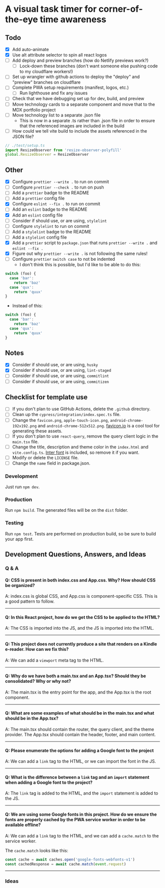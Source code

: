 # A visual task timer for corner-of-the-eye time awareness

## Todo

- [x] Add auto-animate
- [x] Use alt attribute selector to spin all react logos
- [ ] Add deploy and preview branches (how do Netlify previews work?)
  - [ ] Lock-down these branches (don't want someone else pushing code to my cloudflare workers!)
- [ ] Set up wrangler with github actions to deploy the "deploy" and "preview" branches on cloudflare
- [ ] Complete PWA setup requirements (manifest, logos, etc.)
  - [ ] Run lighthouse and fix any issues
- [ ] Check that we have debugging set up for dev, build, and preview
- [ ] Move technology cards to a separate component and move that to the MDX portfolio project
- [ ] Move technology list to a separate .json file
  - This is now in a separate .ts rather than .json file in order to ensure that the referenced images are included in the build
- [ ] How could we tell vite build to include the assets referenced in the JSON file?

```js
// ./test/setup.ts
import ResizeObserver from 'resize-observer-polyfill'
global.ResizeObserver = ResizeObserver
```

## Other

- [x] Configure `prettier --write .` to run on commit
- [ ] Configure `prettier --check .` to run on push
- [ ] Add a `prettier` badge to the README
- [ ] Add a `prettier` config file
- [x] Configure `eslint --fix .` to run on commit
- [ ] Add an `eslint` badge to the README
- [x] Add an `eslint` config file
- [ ] Consider if should use, or are using, `stylelint`
- [ ] Configure `stylelint` to run on commit
- [ ] Add a `stylelint` badge to the README
- [ ] Add a `stylelint` config file
- [x] Add a `prettier` script to `package.json` that runs `prettier --write .` and `eslint --fix .`
- [x] Figure out why `prettier --write .` is not following the same rules!
- [ ] Configure `prettier` `switch case` to not be indented
  - I don't think this is possible, but I'd like to be able to do this:

```js
switch (foo) {
  case 'bar':
    return 'baz'
  case 'qux':
    return 'quux'
}
```

- Instead of this:

```js
switch (foo) {
  case 'bar':
    return 'baz'
  case 'qux':
    return 'quux'
}
```

## Notes

- [x] Consider if should use, or are using, `husky`
- [x] Consider if should use, or are using, `lint-staged`
- [ ] Consider if should use, or are using, `commitlint`
- [ ] Consider if should use, or are using, `commitizen`

## Checklist for template use

- [ ] If you don't plan to use GitHub Actions, delete the `.github` directory.
- [ ] Clean up the `cypress/integration/index.spec.ts` file.
- [ ] Change the `favicon.png`, `apple-touch-icon.png`, `android-chrome-192x192.png` and `android-chrome-512x512.png`. [favicon.io](https://favicon.io) is a cool tool for generating these assets.
- [ ] If you don't plan to use `react-query`, remove the query client logic in the `main.tsx` file.
- [ ] Change the title, description and theme color in the `index.html` and `vite.config.ts`. [Inter font](https://rsms.me/inter/) is included, so remove it if you want.
- [ ] Modify or delete the `LICENSE` file.
- [ ] Change the `name` field in package.json.

### Development

Just run `npm dev`.

### Production

Run `npm build`. The generated files will be on the `dist` folder.

### Testing

Run `npm test`. Tests are performed on production build, so be sure to build your app first.

## Development Questions, Answers, and Ideas

### Q & A

#### Q: CSS is present in both index.css and App.css. Why? How should CSS be organized?

A: index.css is global CSS, and App.css is component-specific CSS. This is a good pattern to follow.

---

#### Q: In this React project, how do we get the CSS to be applied to the HTML?

A: The CSS is imported into the JS, and the JS is imported into the HTML.

---

#### Q: This project does not currently produce a site that renders on a Kindle e-reader. How can we fix this?

A: We can add a `viewport` meta tag to the HTML.

---

#### Q: Why do we have both a main.tsx and an App.tsx? Should they be consolidated? Why or why not?

A: The main.tsx is the entry point for the app, and the App.tsx is the root component.

---

#### Q: What are some examples of what should be in the main.tsx and what should be in the App.tsx?

A: The main.tsx should contain the router, the query client, and the theme provider. The App.tsx should contain the header, footer, and main content.

---

#### Q: Please enumerate the options for adding a Google font to the project

A: We can add a `link` tag to the HTML, or we can import the font in the JS.

---

#### Q: What is the difference between a `link` tag and an `import` statement when adding a Google font to the project?

A: The `link` tag is added to the HTML, and the `import` statement is added to the JS.

---

#### Q: We are using some Google fonts in this project. How do we ensure the fonts are properly cached by the PWA service worker in order to be available offline?

A: We can add a `link` tag to the HTML, and we can add a `cache.match` to the service worker.

The `cache.match` looks like this:

```js
const cache = await caches.open('google-fonts-webfonts-v1')
const cachedResponse = await cache.match(event.request)
```

---

### Ideas
